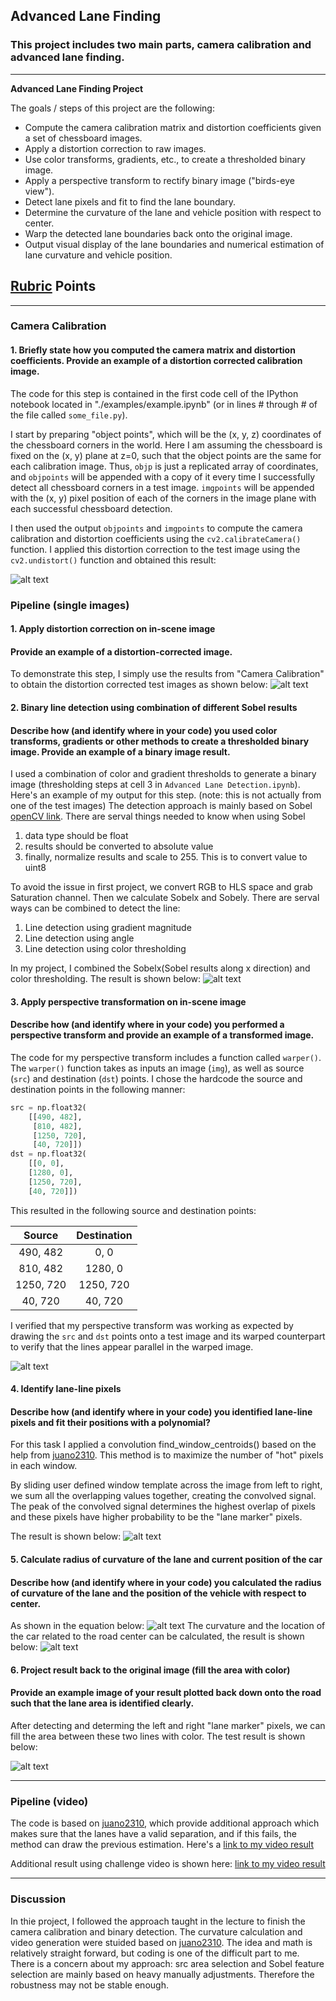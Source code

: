 ## Advanced Lane Finding

### This project includes two main parts, camera calibration and advanced lane finding. 

---

**Advanced Lane Finding Project**

The goals / steps of this project are the following:

* Compute the camera calibration matrix and distortion coefficients given a set of chessboard images.
* Apply a distortion correction to raw images.
* Use color transforms, gradients, etc., to create a thresholded binary image.
* Apply a perspective transform to rectify binary image ("birds-eye view").
* Detect lane pixels and fit to find the lane boundary.
* Determine the curvature of the lane and vehicle position with respect to center.
* Warp the detected lane boundaries back onto the original image.
* Output visual display of the lane boundaries and numerical estimation of lane curvature and vehicle position.

[//]: # (Image References)

[image1]: ./Calibration_Result.png "Undistorted"
[image2]: ./Undistort_Scene.png "Road Transformed"
[image3]: ./Binary_line_detection_result.png "Binary Example"
[image4]: ./Perspective_view.png "Warp Example"
[image5]: ./Fitting_result_a.png "Fit Visual"
[image6]: ./Curvature_equation.png "Curvature calculation"
[image7]: ./Curvature_result.png "Curvature result"
[image8]: ./Warp_back_result.png "Warp back result"
[video1]: ./project_video.mp4 "Video"
[video2]: ./challenge_video_result.mp4 "Video"

## [Rubric](https://review.udacity.com/#!/rubrics/571/view) Points


---


### Camera Calibration

#### 1. Briefly state how you computed the camera matrix and distortion coefficients. Provide an example of a distortion corrected calibration image.

The code for this step is contained in the first code cell of the IPython notebook located in "./examples/example.ipynb" (or in lines # through # of the file called `some_file.py`).  

I start by preparing "object points", which will be the (x, y, z) coordinates of the chessboard corners in the world. Here I am assuming the chessboard is fixed on the (x, y) plane at z=0, such that the object points are the same for each calibration image.  Thus, `objp` is just a replicated array of coordinates, and `objpoints` will be appended with a copy of it every time I successfully detect all chessboard corners in a test image.  `imgpoints` will be appended with the (x, y) pixel position of each of the corners in the image plane with each successful chessboard detection.  

I then used the output `objpoints` and `imgpoints` to compute the camera calibration and distortion coefficients using the `cv2.calibrateCamera()` function.  I applied this distortion correction to the test image using the `cv2.undistort()` function and obtained this result: 

![alt text][image1]

### Pipeline (single images)

#### 1. Apply distortion correction on in-scene image
#### Provide an example of a distortion-corrected image.

To demonstrate this step, I simply use the results from "Camera Calibration" to obtain the distortion corrected test images as shown below:
![alt text][image2]


#### 2. Binary line detection using combination of different Sobel results
#### Describe how (and identify where in your code) you used color transforms, gradients or other methods to create a thresholded binary image.  Provide an example of a binary image result.

I used a combination of color and gradient thresholds to generate a binary image (thresholding steps at cell 3 in `Advanced Lane Detection.ipynb`).  Here's an example of my output for this step.  (note: this is not actually from one of the test images)
The detection approach is mainly based on Sobel [openCV link](https://docs.opencv.org/3.0-beta/doc/py_tutorials/py_imgproc/py_gradients/py_gradients.html). There are serval things needed to know when using Sobel
1) data type should be float
2) results should be converted to absolute value
3) finally, normalize results and scale to 255. This is to convert value to uint8

To avoid the issue in first project, we convert RGB to HLS space and grab Saturation channel. Then we calculate Sobelx and Sobely. There are serval ways can be combined to detect the line:
1) Line detection using gradient magnitude
2) Line detection using angle 
3) Line detection using color thresholding

In my project, I combined the Sobelx(Sobel results along x direction) and color thresholding. The result is shown below:
![alt text][image3]

#### 3. Apply perspective transformation on in-scene image
#### Describe how (and identify where in your code) you performed a perspective transform and provide an example of a transformed image.

The code for my perspective transform includes a function called `warper()`. The `warper()` function takes as inputs an image (`img`), as well as source (`src`) and destination (`dst`) points.  I chose the hardcode the source and destination points in the following manner:

```python
src = np.float32(
    [[490, 482], 
     [810, 482],  
     [1250, 720],  
     [40, 720]]) 
dst = np.float32(
    [[0, 0], 
    [1280, 0], 
    [1250, 720],
    [40, 720]]) 
```

This resulted in the following source and destination points:

| Source        | Destination   | 
|:-------------:|:-------------:| 
| 490, 482      | 0, 0          | 
| 810, 482      | 1280, 0       |
| 1250, 720     | 1250, 720     |
| 40, 720       | 40, 720       |

I verified that my perspective transform was working as expected by drawing the `src` and `dst` points onto a test image and its warped counterpart to verify that the lines appear parallel in the warped image.

![alt text][image4]

#### 4. Identify lane-line pixels
#### Describe how (and identify where in your code) you identified lane-line pixels and fit their positions with a polynomial?

For this task I applied a convolution find_window_centroids() based on the help from [juano2310](https://github.com/juano2310/CarND-Advanced-Lane-Lines-Juan/blob/master/README.md). This method is to maximize the number of "hot" pixels in each window.

By sliding user defined window template across the image from left to right, we sum all the overlapping values together, creating the convolved signal. The peak of the convolved signal determines the highest overlap of pixels and these pixels have higher probability to be the "lane marker" pixels.

The result is shown below:
![alt text][image5]

#### 5. Calculate radius of curvature of the lane and current position of the car
#### Describe how (and identify where in your code) you calculated the radius of curvature of the lane and the position of the vehicle with respect to center.
As shown in the equation below:
![alt text][image6]
The curvature and the location of the car related to the road center can be calculated, the result is shown below:
![alt text][image7]

#### 6. Project result back to the original image (fill the area with color)
#### Provide an example image of your result plotted back down onto the road such that the lane area is identified clearly.
After detecting and determing the left and right "lane marker" pixels, we can fill the area between these two lines with color. The test result is shown below:

![alt text][image8]

---

### Pipeline (video)
The code is based on [juano2310](https://github.com/juano2310/CarND-Advanced-Lane-Lines-Juan/blob/master/README.md), which provide additional approach which makes sure that the lanes have a valid separation, and if this fails, the method can draw the previous estimation.
Here's a [link to my video result](./project_video.mp4)

Additional result using challenge video is shown here: [link to my video result](./challenge_video_result.mp4)

---

### Discussion

In thie project, I followed the approach taught in the lecture to finish the camera calibration and binary detection. The curvature calculation and video generation were stuided based on [juano2310](https://github.com/juano2310/CarND-Advanced-Lane-Lines-Juan/blob/master/README.md). The idea and math is relatively straight forward, but coding is one of the difficult part to me.
There is a concern about my approach:
src area selection and Sobel feature selection are mainly based on heavy manually adjustments. Therefore the robustness may not be stable enough.

